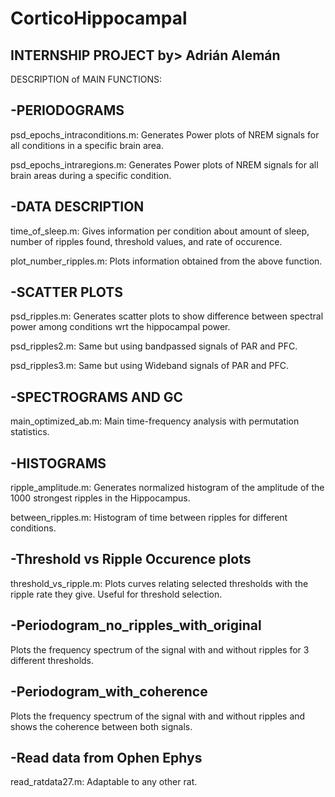 # CorticoHippocampal
INTERNSHIP PROJECT by> Adrián Alemán
--------------------------------
DESCRIPTION of MAIN FUNCTIONS:

-PERIODOGRAMS
---------------
psd_epochs_intraconditions.m: Generates Power plots of NREM signals for all conditions in a specific brain area. 

psd_epochs_intraregions.m: Generates Power plots of NREM signals for all brain areas during a specific condition. 

-DATA DESCRIPTION
-----------------
time_of_sleep.m: Gives information per condition about amount of sleep, number of ripples found, threshold values, and rate of occurence.
 
plot_number_ripples.m: Plots information obtained from the above function. 

-SCATTER PLOTS
--------------
psd_ripples.m: Generates scatter plots to show difference between spectral power among conditions wrt the hippocampal power. 

psd_ripples2.m: Same but using bandpassed signals of PAR and PFC.

psd_ripples3.m: Same but using Wideband signals of PAR and PFC.


-SPECTROGRAMS AND GC
--------------------
main_optimized_ab.m: Main time-frequency analysis with permutation statistics. 

-HISTOGRAMS
----------------
ripple_amplitude.m: Generates normalized histogram of the amplitude of the 1000 strongest ripples in the Hippocampus. 

between_ripples.m: Histogram of time between ripples for different conditions. 

-Threshold vs Ripple Occurence plots
------------------
threshold_vs_ripple.m: Plots curves relating selected thresholds with the ripple rate they give. Useful for threshold selection. 

-Periodogram_no_ripples_with_original
------------------
Plots the frequency spectrum of the signal with and without ripples for 3 different thresholds. 

-Periodogram_with_coherence
------------------
Plots the frequency spectrum of the signal with and without ripples and shows the coherence between both signals. 

-Read data from Ophen Ephys
------------------
read_ratdata27.m: Adaptable to any other rat. 
